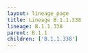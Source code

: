 ```yaml
---
layout: lineage_page
title: Lineage B.1.1.338
lineage: B.1.1.338
parent: B.1.1
children: ['B.1.1.338']
---
```

